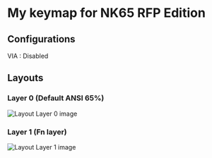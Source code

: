 # My keymap for NK65 RFP Edition

## Configurations
VIA : Disabled

## Layouts
### Layer 0 (Default ANSI 65%)
![Layout Layer 0 image](https://gist.githubusercontent.com/nagakputtagunta/c47170f8537e8f1bb800dbbd1208023e/raw/2ce220b2e0a5496d236f82b3912dbada4b9e86d6/nk65-rfp_layer0.jpg)

### Layer 1 (Fn layer)
![Layout Layer 1 image](https://gist.githubusercontent.com/nagakputtagunta/c47170f8537e8f1bb800dbbd1208023e/raw/6ecf2167dd7736602e4bba4eb751e46bf7f2b662/nk65-rfp_layer1.jpg)
